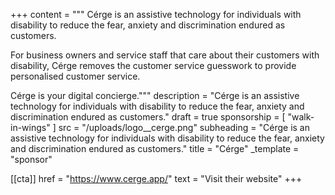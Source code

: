 +++
content = """
Cérge is an assistive technology for individuals with disability to reduce the fear, anxiety and discrimination endured as customers.

For business owners and service staff that care about their customers with disability, Cérge removes the customer service guesswork to provide personalised customer service.

Cérge is your digital concierge."""
description = "Cérge is an assistive technology for individuals with disability to reduce the fear, anxiety and discrimination endured as customers."
draft = true
sponsorship = [ "walk-in-wings" ]
src = "/uploads/logo__cerge.png"
subheading = "Cérge is an assistive technology for individuals with disability to reduce the fear, anxiety and discrimination endured as customers."
title = "Cérge"
_template = "sponsor"

[[cta]]
href = "https://www.cerge.app/"
text = "Visit their website"
+++

